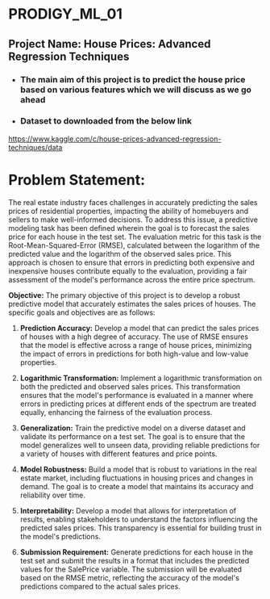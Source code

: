# PRODIGY_ML_01

## Project Name: House Prices: Advanced Regression Techniques

- ### The main aim of this project is to predict the house price based on various features which we will discuss as we go ahead
- ### Dataset to downloaded from the below link
https://www.kaggle.com/c/house-prices-advanced-regression-techniques/data

# **Problem Statement:**
The real estate industry faces challenges in accurately predicting the sales prices of residential properties, impacting the ability of homebuyers and sellers to make well-informed decisions. To address this issue, a predictive modeling task has been defined wherein the goal is to forecast the sales price for each house in the test set. The evaluation metric for this task is the Root-Mean-Squared-Error (RMSE), calculated between the logarithm of the predicted value and the logarithm of the observed sales price. This approach is chosen to ensure that errors in predicting both expensive and inexpensive houses contribute equally to the evaluation, providing a fair assessment of the model's performance across the entire price spectrum.

**Objective:**
The primary objective of this project is to develop a robust predictive model that accurately estimates the sales prices of houses. The specific goals and objectives are as follows:

1. **Prediction Accuracy:** Develop a model that can predict the sales prices of houses with a high degree of accuracy. The use of RMSE ensures that the model is effective across a range of house prices, minimizing the impact of errors in predictions for both high-value and low-value properties.

2. **Logarithmic Transformation:** Implement a logarithmic transformation on both the predicted and observed sales prices. This transformation ensures that the model's performance is evaluated in a manner where errors in predicting prices at different ends of the spectrum are treated equally, enhancing the fairness of the evaluation process.

3. **Generalization:** Train the predictive model on a diverse dataset and validate its performance on a test set. The goal is to ensure that the model generalizes well to unseen data, providing reliable predictions for a variety of houses with different features and price points.

4. **Model Robustness:** Build a model that is robust to variations in the real estate market, including fluctuations in housing prices and changes in demand. The goal is to create a model that maintains its accuracy and reliability over time.

5. **Interpretability:** Develop a model that allows for interpretation of results, enabling stakeholders to understand the factors influencing the predicted sales prices. This transparency is essential for building trust in the model's predictions.

6. **Submission Requirement:** Generate predictions for each house in the test set and submit the results in a format that includes the predicted values for the SalePrice variable. The submission will be evaluated based on the RMSE metric, reflecting the accuracy of the model's predictions compared to the actual sales prices.

